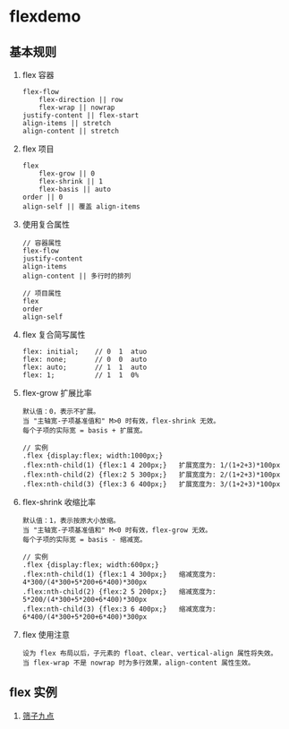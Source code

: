 # flexdemo

## 基本规则

1. flex 容器
    ```
    flex-flow
        flex-direction || row
        flex-wrap || nowrap
    justify-content || flex-start
    align-items || stretch
    align-content || stretch
    ```

1. flex 项目
    ```
    flex
        flex-grow || 0
        flex-shrink || 1
        flex-basis || auto
    order || 0
    align-self || 覆盖 align-items
    ```

1. 使用复合属性
    ```
    // 容器属性
    flex-flow
    justify-content
    align-items
    align-content || 多行时的排列

    // 项目属性
    flex
    order
    align-self
    ```

1. flex 复合简写属性
    ```
    flex: initial;    // 0  1  atuo
    flex: none;       // 0  0  auto
    flex: auto;       // 1  1  auto
    flex: 1;          // 1  1  0%
    ```

1. flex-grow 扩展比率
    ```
    默认值：0，表示不扩展。
    当 "主轴宽-子项基准值和" M>0 时有效，flex-shrink 无效。
    每个子项的实际宽 = basis + 扩展宽。

    // 实例
    .flex {display:flex; width:1000px;}
    .flex:nth-child(1) {flex:1 4 200px;}   扩展宽度为: 1/(1+2+3)*100px
    .flex:nth-child(2) {flex:2 5 300px;}   扩展宽度为: 2/(1+2+3)*100px
    .flex:nth-child(3) {flex:3 6 400px;}   扩展宽度为: 3/(1+2+3)*100px
     ```

1. flex-shrink 收缩比率
    ```
    默认值：1，表示按原大小放缩。
    当 "主轴宽-子项基准值和" M<0 时有效，flex-grow 无效。
    每个子项的实际宽 = basis - 缩减宽。

    // 实例
    .flex {display:flex; width:600px;}
    .flex:nth-child(1) {flex:1 4 300px;}   缩减宽度为: 4*300/(4*300+5*200+6*400)*300px
    .flex:nth-child(2) {flex:2 5 200px;}   缩减宽度为: 5*200/(4*300+5*200+6*400)*300px
    .flex:nth-child(3) {flex:3 6 400px;}   缩减宽度为: 6*400/(4*300+5*200+6*400)*300px
    ```

1. flex 使用注意
    ```
    设为 flex 布局以后，子元素的 float、clear、vertical-align 属性将失效。
    当 flex-wrap 不是 nowrap 时为多行效果，align-content 属性生效。
    ```


## flex 实例
1. [筛子九点](https://yuwl798180.github.io/flexdemo/example/dice.html)
